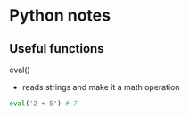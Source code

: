 # Python notes

## Useful functions

eval()
- reads strings and make it a math operation
```python
eval('2 + 5') # 7
```
